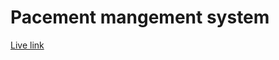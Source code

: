 # Pacement mangement system
[Live link](pmsproject.lovestoblog.com)


[](pmsproject.lovestoblog.com)
